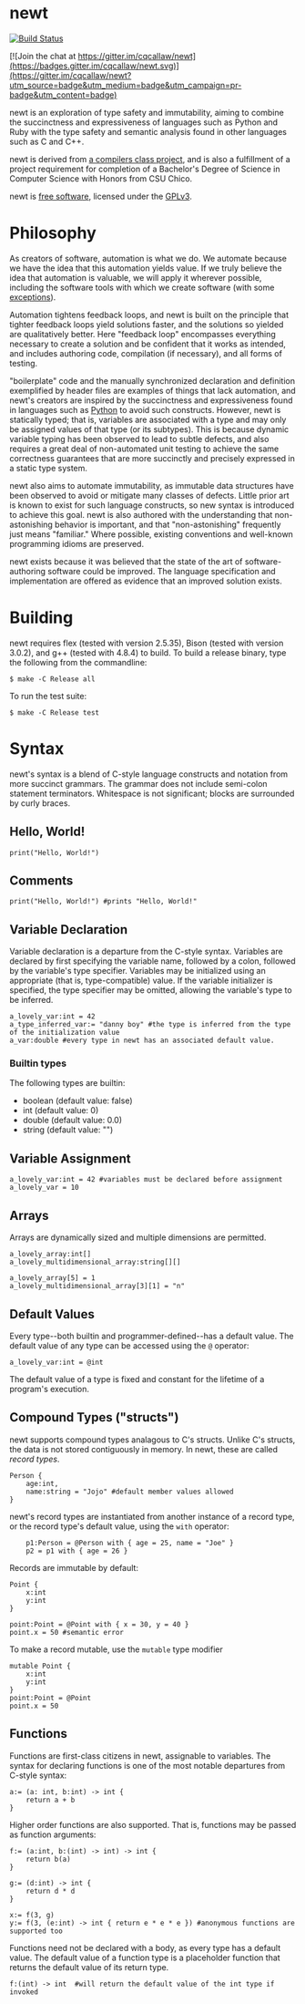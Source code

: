 # newt

[![Build Status](https://travis-ci.org/cqcallaw/newt.svg?branch=master)](https://travis-ci.org/cqcallaw/newt)

[![Join the chat at https://gitter.im/cqcallaw/newt](https://badges.gitter.im/cqcallaw/newt.svg)](https://gitter.im/cqcallaw/newt?utm_source=badge&utm_medium=badge&utm_campaign=pr-badge&utm_content=badge)

newt is an exploration of type safety and immutability, aiming to combine the succinctness and expressiveness of languages such as Python and Ruby with the type safety and semantic analysis found in other languages such as C and C++.

newt is derived from [a compilers class project](http://www.ecst.csuchico.edu/~tyson/classes/515.s15/), and is also a fulfillment of a project requirement for completion of a Bachelor's Degree of Science in Computer Science with Honors from CSU Chico.

newt is [free software](http://www.gnu.org/philosophy/free-sw.en.html), licensed under the [GPLv3](http://www.gnu.org/licenses/gpl-3.0.en.html).

# Philosophy
As creators of software, automation is what we do. We automate because we have the idea that this automation yields value. If we truly believe the idea that automation is valuable, we will apply it wherever possible, including the software tools with which we create software (with some [exceptions](https://xkcd.com/1205/)).

Automation tightens feedback loops, and newt is built on the principle that tighter feedback loops yield solutions faster, and the solutions so yielded are qualitatively better. Here "feedback loop" encompasses everything necessary to create a solution and be confident that it works as intended, and includes authoring code, compilation (if necessary), and all forms of testing.

"boilerplate" code and the manually synchronized declaration and definition exemplified by header files are examples of things that lack automation, and newt's creators are inspired by the succinctness and expressiveness found in languages such as [Python](https://www.python.org/) to avoid such constructs. However, newt is statically typed; that is, variables are associated with a type and may only be assigned values of that type (or its subtypes). This is because dynamic variable typing has been observed to lead to subtle defects, and also requires a great deal of non-automated unit testing to achieve the same correctness guarantees that are more succinctly and precisely expressed in a static type system.

newt also aims to automate immutability, as immutable data structures have been observed to avoid or mitigate many classes of defects. Little prior art is known to exist for such language constructs, so new syntax is introduced to achieve this goal. newt is also authored with the understanding that non-astonishing behavior is important, and that "non-astonishing" frequently just means "familiar." Where possible, existing conventions and well-known programming idioms are preserved.

newt exists because it was believed that the state of the art of software-authoring software could be improved. The language specification and implementation are offered as evidence that an improved solution exists.

# Building
newt requires flex (tested with version 2.5.35), Bison (tested with version 3.0.2), and g++ (tested with 4.8.4) to build. To build a release binary, type the following from the commandline:

```
$ make -C Release all
```

To run the test suite:
```
$ make -C Release test
```

# Syntax

newt's syntax is a blend of C-style language constructs and notation from more succinct grammars. The grammar does not include semi-colon statement terminators. Whitespace is not significant; blocks are surrounded by curly braces.

## Hello, World!
```
print("Hello, World!")
```

## Comments
```
print("Hello, World!") #prints "Hello, World!"
```

## Variable Declaration

Variable declaration is a departure from the C-style syntax. Variables are declared by first specifying the variable name, followed by a colon, followed by the variable's type specifier. Variables may be initialized using an appropriate (that is, type-compatible) value. If the variable initializer is specified, the type specifier may be omitted, allowing the variable's type to be inferred.

```
a_lovely_var:int = 42
a_type_inferred_var:= "danny boy" #the type is inferred from the type of the initialization value
a_var:double #every type in newt has an associated default value.
```
### Builtin types
The following types are builtin:
* boolean (default value: false)
* int (default value: 0)
* double (default value: 0.0)
* string (default value: "")


## Variable Assignment
```
a_lovely_var:int = 42 #variables must be declared before assignment
a_lovely_var = 10
```
## Arrays
Arrays are dynamically sized and multiple dimensions are permitted.

```
a_lovely_array:int[]
a_lovely_multidimensional_array:string[][]

a_lovely_array[5] = 1
a_lovely_multidimensional_array[3][1] = "n"
```

## Default Values
Every type--both builtin and programmer-defined--has a default value. The default value of any type can be accessed using the `@` operator:
```
a_lovely_var:int = @int 
```
The default value of a type is fixed and constant for the lifetime of a program's execution.

## Compound Types ("structs")
newt supports compound types analagous to C's structs. Unlike C's structs, the data is not stored contiguously in memory. In newt, these are called _record types_.

```
Person {
	age:int,
	name:string = "Jojo" #default member values allowed
}
```

newt's record types are instantiated from another instance of a record type, or the record type's default value, using the `with` operator:

```
	p1:Person = @Person with { age = 25, name = "Joe" }
	p2 = p1 with { age = 26 }
```

Records are immutable by default:

```
Point {
	x:int
	y:int
}

point:Point = @Point with { x = 30, y = 40 }
point.x = 50 #semantic error
```

To make a record mutable, use the `mutable` type modifier 

```
mutable Point {
	x:int
	y:int
}
point:Point = @Point
point.x = 50
```

## Functions

Functions are first-class citizens in newt, assignable to variables. The syntax for declaring functions is one of the most notable departures from C-style syntax:

```
a:= (a: int, b:int) -> int {
	return a + b
}
```

Higher order functions are also supported. That is, functions may be passed as function arguments:

```
f:= (a:int, b:(int) -> int) -> int {
	return b(a)
}

g:= (d:int) -> int {
	return d * d
}

x:= f(3, g)
y:= f(3, (e:int) -> int { return e * e * e }) #anonymous functions are supported too
```

Functions need not be declared with a body, as every type has a default value. The default value of a function type is a placeholder function that returns the default value of its return type.

```
f:(int) -> int  #will return the default value of the int type if invoked
```
